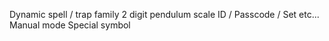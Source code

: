 Dynamic spell / trap family
2 digit pendulum scale
ID / Passcode / Set etc...
Manual mode
Special symbol